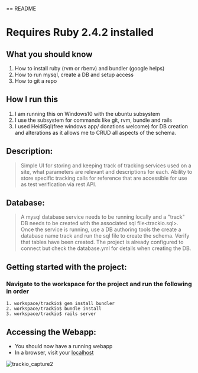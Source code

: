 == README
# Requires Ruby 2.4.2 installed

## What you should know
  1. How to install ruby (rvm or rbenv) and bundler (google helps)
  2. How to run mysql, create a DB and setup access
  3. How to git a repo
  

## How I run this
  1. I am running this on Windows10 with the ubuntu subsystem
  2. I use the subsystem for commands like git, rvm, bundle and rails
  3. I used HeidiSql(free windows app/ donations welcome) for DB creation 
  and alterations as it allows me to CRUD all aspects of the schema.

## Description:
  > Simple UI for storing and keeping track of tracking services used on a site, what parameters are 
  >  relevant and descriptions for each.
  > Ability to store specific tracking calls for reference that are accessible for use as test verification via rest API.

## Database:
  > A mysql database service needs to be running locally and a "track" DB needs to be created with the associated sql file<trackio.sql>.
  > Once the service is running, use a DB authoring tools the create a database name track and run the sql file to create the schema.
  > Verify that tables have been created.
  > The project is already configured to connect but check the database.yml for details when creating the DB.

## Getting started with the project:  
  ### Navigate to the workspace for the project and run the following in order
    1. workspace/trackio$ gem install bundler
    2. workspace/trackio$ bundle install
    3. workspace/trackio$ rails server
    
## Accessing the Webapp:
   * You should now have a running webapp
   * In a browser, visit your [localhost](http://localhost:3000)


![trackio_capture2](https://user-images.githubusercontent.com/4805625/32510929-4bdf27b8-c3c0-11e7-9be0-f0433e529e83.PNG)
